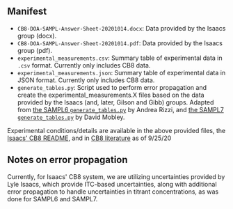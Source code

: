## Manifest

- `CB8-DOA-SAMPL-Answer-Sheet-20201014.docx`: Data provided by the Isaacs group (docx).
- `CB8-DOA-SAMPL-Answer-Sheet-20201014.pdf`: Data provided by the Isaacs group (pdf).
- `experimental_measurements.csv`: Summary table of experimental data in `.csv` format. Currently only includes CB8 data.
- `experimental_measurements.json`: Summary table of experimental data in JSON format. Currently only includes CB8 data.
- `generate_tables.py`: Script used to perform error propagation and create the experimental_measurements.X files based on the data provided by the Isaacs (and, later, Gilson and Gibb) groups. Adapted from [the SAMPL6 `generate_tables.py`](https://github.com/samplchallenges/SAMPL6/blob/master/host_guest/Analysis/ExperimentalMeasurements/generate_tables.py) by Andrea Rizzi, and [the SAMPL7 `generate_tables.py`](https://github.com/samplchallenges/SAMPL7/blob/master/host_guest/Analysis/ExperimentalMeasurements/generate_tables.py) by David Mobley.

Experimental conditions/details are available in the above provided files, the [Isaacs' CB8 README](https://github.com/samplchallenges/SAMPL8/blob/master/host_guest/CB8/README.md), and in [CB8 literature](https://chemrxiv.org/articles/preprint/In_Vitro_and_In_Vivo_Sequestration_of_Phencyclidine_by_Me4Cucurbit_8_uril/12994004) as of 9/25/20

## Notes on error propagation

Currently, for Isaacs' CB8 system, we are utilizing uncertainties provided by Lyle Isaacs, which provide ITC-based uncertainties, along with additional error propagation to handle uncertainties in titrant concentrations, as was done for SAMPL6 and SAMPL7.
